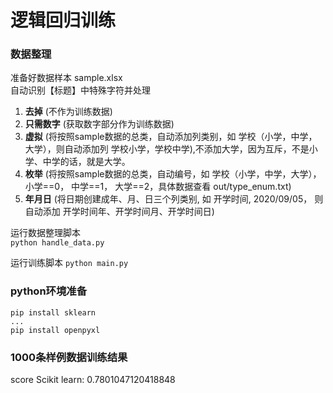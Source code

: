 # 逻辑回归训练

### 数据整理
准备好数据样本 sample.xlsx  
自动识别【标题】中特殊字符并处理  
1. **去掉** (不作为训练数据)
2. **只需数字** (获取数字部分作为训练数据)
3. **虚拟** (将按照sample数据的总类，自动添加列类别，如 学校（小学，中学，大学），则自动添加列 学校小学，学校中学),不添加大学，因为互斥，不是小学、中学的话，就是大学。
4. **枚举** (将按照sample数据的总类，自动编号，如 学校（小学，中学，大学），小学==0， 中学==1， 大学==2，具体数据查看 out/type_enum.txt)
5. **年月日** (将日期创建成年、月、日三个列类别, 如 开学时间, 2020/09/05， 则自动添加 开学时间年、开学时间月、开学时间日)

运行数据整理脚本   
```python handle_data.py```

运行训练脚本
```python main.py```

### python环境准备
```pip install sklearn```  
```...```  
```pip install openpyxl```
   
   
### 1000条样例数据训练结果  
score Scikit learn:  0.7801047120418848
